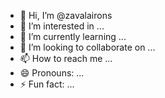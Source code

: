 - 👋 Hi, I’m @zavalairons
- 👀 I’m interested in ...
- 🌱 I’m currently learning ...
- 💞️ I’m looking to collaborate on ...
- 📫 How to reach me ...
- 😄 Pronouns: ...
- ⚡ Fun fact: ...

<!---
zavalairons/zavalairons is a ✨ special ✨ repository because its `README.md` (this file) appears on your GitHub profile.
You can click the Preview link to take a look at your changes.
--->
